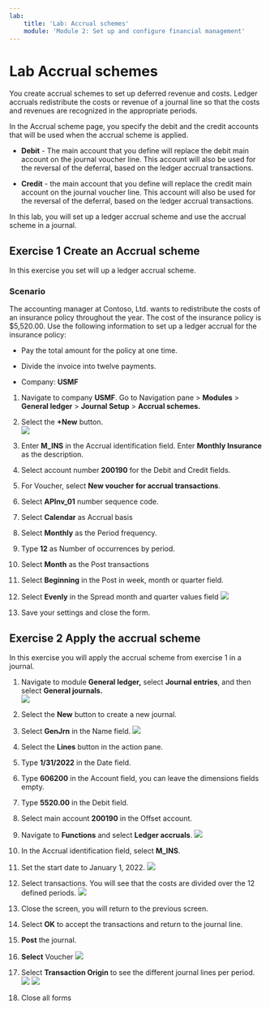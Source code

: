 ```yaml
---
lab:
    title: 'Lab: Accrual schemes'
    module: 'Module 2: Set up and configure financial management'
---
```


# Lab Accrual schemes

You create accrual schemes to set up deferred revenue and costs. Ledger accruals redistribute the costs or revenue of a journal line so that the costs and revenues are recognized in the appropriate periods.

In the Accrual scheme page, you specify the debit and the credit accounts that will be used when the accrual scheme is applied.

- **Debit** - The main account that you define will replace the debit main account on the journal voucher line. This account will also be used for the reversal of the deferral, based on the ledger accrual transactions.

- **Credit** - the main account that you define will replace the credit main account on the journal voucher line. This account will also be used for the reversal of the deferral, based on the ledger accrual transactions.

 

In this lab, you will set up a ledger accrual scheme and use the accrual scheme in a journal.


## Exercise 1 Create an Accrual scheme

In this exercise you set will up a ledger accrual scheme.

 

### Scenario 

The accounting manager at Contoso, Ltd. wants to redistribute the costs of an insurance policy throughout the year. The cost of the insurance policy is $5,520.00. Use the following information to set up a ledger accrual for the insurance policy: 

 

- Pay the total amount for the policy at one time.

- Divide the invoice into twelve payments. 

- Company: **USMF**
 

1. Navigate to company **USMF**. Go to Navigation pane > **Modules** > **General ledger** > **Journal Setup** > **Accrual schemes.**

2. Select the **+New** button.  
![](../images/Module_1_Activity_1_-_Create_and_apply_an_accrual_scheme_image1.png) 

3. Enter **M_INS** in the Accrual identification field. Enter **Monthly Insurance** as the description.

4. Select account number **200190** for the Debit and Credit fields.

5. For Voucher, select **New voucher** **for accrual transactions**. 

6. Select **APInv_01** number sequence code. 

7. Select **Calendar** as Accrual basis 

8. Select **Monthly** as the Period frequency.

9. Type **12** as Number of occurrences by period.

10. Select **Month** as the Post transactions 

11. Select **Beginning** in the Post in week, month or quarter field.

12. Select **Evenly** in the Spread month and quarter values field
![](../images/Module_1_Activity_1_-_Create_and_apply_an_accrual_scheme_image2.png)

13. Save your settings and close the form. 



## Exercise 2 Apply the accrual scheme 


In this exercise you will apply the accrual scheme from exercise 1 in a journal.

1. Navigate to module **General ledger,** select **Journal entries**, and then select **General journals.**   
![](../images/Module_1_Activity_1_-_Create_and_apply_an_accrual_scheme_image3.png)

2. Select the **New** button to create a new journal. 

3. Select **GenJrn** in the Name field. 
![](../images/Module_1_Activity_1_-_Create_and_apply_an_accrual_scheme_image4.png)

4. Select the **Lines** button in the action pane. 

5. Type **1/31/2022** in the Date field. 

6. Type **606200** in the Account field, you can leave the dimensions fields empty.

7. Type **5520.00** in the Debit field. 

8. Select main account **200190** in the Offset account. 

9. Navigate to **Functions** and select **Ledger accruals**. 
![](../images/Module_1_Activity_1_-_Create_and_apply_an_accrual_scheme_image5.png)

10. In the Accrual identification field, select **M_INS**. 

11. Set the start date to January 1, 2022. 
![](../images/Module_1_Activity_1_-_Create_and_apply_an_accrual_scheme_image6.png)

12. Select transactions. You will see that the costs are divided over the 12 defined periods.
![](../images/Module_1_Activity_1_-_Create_and_apply_an_accrual_scheme_image7.png)


13. Close the screen, you will return to the previous screen.

14. Select **OK** to accept the transactions and return to the journal line.

15. **Post** the journal. 

16. **Select** Voucher
![](../images/Module_1_Activity_1_-_Create_and_apply_an_accrual_scheme_image8.png)

17. Select **Transaction Origin** to see the different journal lines per period. 
![](../images/Module_1_Activity_1_-_Create_and_apply_an_accrual_scheme_image9.png)
![](../images/Module_1_Activity_1_-_Create_and_apply_an_accrual_scheme_image10.png)

18. Close all forms

